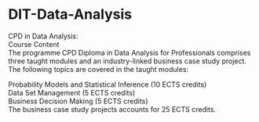# DIT-Data-Analysis
CPD in Data Analysis:  
Course Content  
The programme CPD Diploma in Data Analysis for Professionals comprises three taught modules and an industry-linked business case study project. The following topics are covered in the taught modules:   

Probability Models and Statistical Inference (10 ECTS credits)  
Data Set Management (5 ECTS credits)  
Business Decision Making (5 ECTS credits)   
The business case study projects accounts for 25 ECTS credits.   

